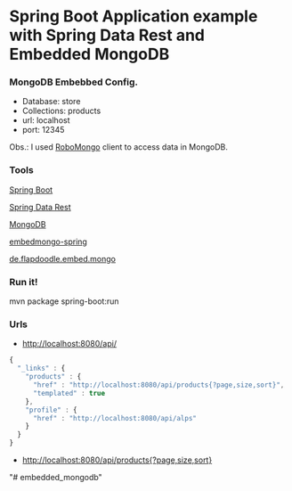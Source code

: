 # Spring Boot Application example with Spring Data Rest and Embedded MongoDB

### MongoDB Embebbed Config.
* Database: store
* Collections: products
* url: localhost
* port: 12345

Obs.: I used [RoboMongo](http://robomongo.org/) client to access data in MongoDB.


### Tools
[Spring Boot](http://projects.spring.io/spring-boot/)

[Spring Data Rest](http://projects.spring.io/spring-data-rest/)

[MongoDB](https://www.mongodb.com/)

[embedmongo-spring](https://github.com/jirutka/embedmongo-spring)

[de.flapdoodle.embed.mongo](https://github.com/flapdoodle-oss/de.flapdoodle.embed.mongo)

### Run it!
mvn package spring-boot:run

### Urls
* [http://localhost:8080/api/](http://localhost:8080/api/)

```javascript	
{
  "_links" : {
    "products" : {
      "href" : "http://localhost:8080/api/products{?page,size,sort}",
      "templated" : true
    },
    "profile" : {
      "href" : "http://localhost:8080/api/alps"
    }
  }
}
```
	
* [http://localhost:8080/api/products{?page,size,sort}](http://localhost:8080/api/products{?page,size,sort})



"# embedded_mongodb" 
